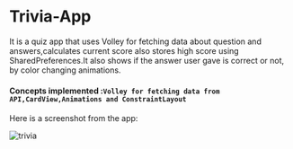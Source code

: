 # Trivia-App
It is a quiz app that uses Volley for fetching data about question and answers,calculates current score also stores high score using SharedPreferences.It also shows if the answer user gave is correct or not, by color changing animations.

#### Concepts implemented :`Volley for fetching data from API,CardView,Animations and ConstraintLayout`

Here is a screenshot from the app:

![trivia](https://user-images.githubusercontent.com/38250609/73120162-d59e8e00-3f90-11ea-81bb-fa528a3a5521.jpg)


